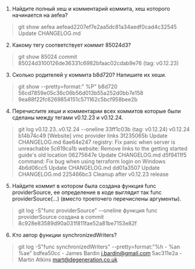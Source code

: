 1. Найдите полный хеш и комментарий коммита, хеш которого начинается на aefea?  
>git show aefea
aefead2207ef7e2aa5dc81a34aedf0cad4c32545  
    Update CHANGELOG.md  
	
2. Какому тегу соответствует коммит 85024d3?  
>git show 85024
commit 85024d3100126de36331c6982bfaac02cdab9e76 (tag: v0.12.23)  

3. Сколько родителей у коммита b8d720? Напишите их хеши.
>git show --pretty=format:" %P" b8d720
 56cd7859e05c36c06b56d013b55a252d0bb7e158 9ea88f22fc6269854151c571162c5bcf958bee2b
 
4. Перечислите хеши и комментарии всех коммитов которые были сделаны между тегами v0.12.23 и v0.12.24.  
>git log  v0.12.23..v0.12.24  --oneline
33ff1c03b (tag: v0.12.24) v0.12.24
b14b74c49 [Website] vmc provider links
3f235065b Update CHANGELOG.md
6ae64e247 registry: Fix panic when server is unreachable
5c619ca1b website: Remove links to the getting started guide's old location
06275647e Update CHANGELOG.md
d5f9411f5 command: Fix bug when using terraform login on Windows
4b6d06cc5 Update CHANGELOG.md
dd01a3507 Update CHANGELOG.md
225466bc3 Cleanup after v0.12.23 release

5. Найдите коммит в котором была создана функция func providerSource, ее определение в коде выглядит так func providerSource(...) (вместо троеточего перечислены аргументы).   
>git log -S"func providerSource" --oneline
функция func providerSource создана в commit 8c928e83589d90a031f811fae52a81be7153e82f

6. Кто автор функции synchronizedWriters?  
>git log -S"func synchronizedWriters" --pretty=format:"%h - %an %ae"
bdfea50cc - James Bardin j.bardin@gmail.com
5ac311e2a - Martin Atkins mart@degeneration.co.uk



